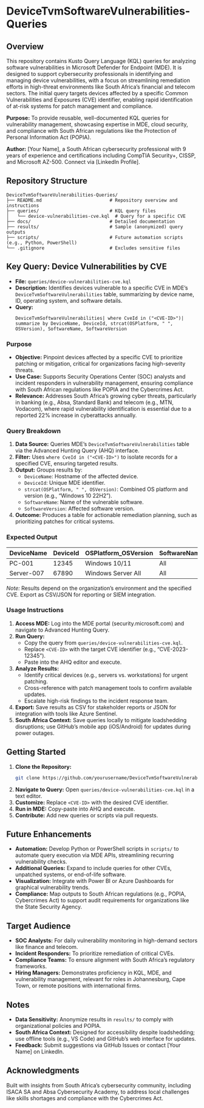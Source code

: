 # DeviceTvmSoftwareVulnerabilities-Queries

## Overview
This repository contains Kusto Query Language (KQL) queries for analyzing software vulnerabilities in Microsoft Defender for Endpoint (MDE). It is designed to support cybersecurity professionals in identifying and managing device vulnerabilities, with a focus on streamlining remediation efforts in high-threat environments like South Africa’s financial and telecom sectors. The initial query targets devices affected by a specific Common Vulnerabilities and Exposures (CVE) identifier, enabling rapid identification of at-risk systems for patch management and compliance.

**Purpose:** To provide reusable, well-documented KQL queries for vulnerability management, showcasing expertise in MDE, cloud security, and compliance with South African regulations like the Protection of Personal Information Act (POPIA).

**Author:** [Your Name], a South African cybersecurity professional with 9 years of experience and certifications including CompTIA Security+, CISSP, and Microsoft AZ-500. Connect via [LinkedIn Profile].

## Repository Structure
```
DeviceTvmSoftwareVulnerabilities-Queries/
├── README.md                         # Repository overview and instructions
├── queries/                          # KQL query files
│   └── device-vulnerabilities-cve.kql  # Query for a specific CVE
├── docs/                             # Detailed documentation
├── results/                          # Sample (anonymized) query outputs
├── scripts/                          # Future automation scripts (e.g., Python, PowerShell)
└── .gitignore                        # Excludes sensitive files
```

## Key Query: Device Vulnerabilities by CVE
- **File:** `queries/device-vulnerabilities-cve.kql`
- **Description:** Identifies devices vulnerable to a specific CVE in MDE’s `DeviceTvmSoftwareVulnerabilities` table, summarizing by device name, ID, operating system, and software details.
- **Query:**
  ```kql
  DeviceTvmSoftwareVulnerabilities| where CveId in ("<CVE-ID>")| summarize by DeviceName, DeviceId, strcat(OSPlatform, " ", OSVersion), SoftwareName, SoftwareVersion
  ```

### Purpose
- **Objective:** Pinpoint devices affected by a specific CVE to prioritize patching or mitigation, critical for organizations facing high-severity threats.
- **Use Case:** Supports Security Operations Center (SOC) analysts and incident responders in vulnerability management, ensuring compliance with South African regulations like POPIA and the Cybercrimes Act.
- **Relevance:** Addresses South Africa’s growing cyber threats, particularly in banking (e.g., Absa, Standard Bank) and telecom (e.g., MTN, Vodacom), where rapid vulnerability identification is essential due to a reported 22% increase in cyberattacks annually.

### Query Breakdown
1. **Data Source:** Queries MDE’s `DeviceTvmSoftwareVulnerabilities` table via the Advanced Hunting Query (AHQ) interface.
2. **Filter:** Uses `where CveId in ("<CVE-ID>")` to isolate records for a specified CVE, ensuring targeted results.
3. **Output:** Groups results by:
   - `DeviceName`: Hostname of the affected device.
   - `DeviceId`: Unique MDE identifier.
   - `strcat(OSPlatform, " ", OSVersion)`: Combined OS platform and version (e.g., “Windows 10 22H2”).
   - `SoftwareName`: Name of the vulnerable software.
   - `SoftwareVersion`: Affected software version.
4. **Outcome:** Produces a table for actionable remediation planning, such as prioritizing patches for critical systems.

### Expected Output
| DeviceName | DeviceId | OSPlatform_OSVersion | SoftwareName | SoftwareVersion |
|------------|----------|---------------------|--------------|-----------------|
| PC-001     | 12345    | Windows 10/11      | All          | All         |
| Server-007 | 67890    | Windows Server All | All          | All         |

*Note:* Results depend on the organization’s environment and the specified CVE. Export as CSV/JSON for reporting or SIEM integration.

### Usage Instructions
1. **Access MDE:** Log into the MDE portal (security.microsoft.com) and navigate to Advanced Hunting Query.
2. **Run Query:**
   - Copy the query from `queries/device-vulnerabilities-cve.kql`.
   - Replace `<CVE-ID>` with the target CVE identifier (e.g., “CVE-2023-12345”).
   - Paste into the AHQ editor and execute.
3. **Analyze Results:**
   - Identify critical devices (e.g., servers vs. workstations) for urgent patching.
   - Cross-reference with patch management tools to confirm available updates.
   - Escalate high-risk findings to the incident response team.
4. **Export:** Save results as CSV for stakeholder reports or JSON for integration with tools like Azure Sentinel.
5. **South Africa Context:** Save queries locally to mitigate loadshedding disruptions; use GitHub’s mobile app (iOS/Android) for updates during power outages.

## Getting Started
1. **Clone the Repository:**
   ```bash
   git clone https://github.com/yourusername/DeviceTvmSoftwareVulnerabilities-Queries.git
   ```
2. **Navigate to Query:** Open `queries/device-vulnerabilities-cve.kql` in a text editor.
3. **Customize:** Replace `<CVE-ID>` with the desired CVE identifier.
4. **Run in MDE:** Copy-paste into AHQ and execute.
5. **Contribute:** Add new queries or scripts via pull requests.

## Future Enhancements
- **Automation:** Develop Python or PowerShell scripts in `scripts/` to automate query execution via MDE APIs, streamlining recurring vulnerability checks.
- **Additional Queries:** Expand to include queries for other CVEs, unpatched systems, or end-of-life software.
- **Visualization:** Integrate with Power BI or Azure Dashboards for graphical vulnerability trends.
- **Compliance:** Map outputs to South African regulations (e.g., POPIA, Cybercrimes Act) to support audit requirements for organizations like the State Security Agency.

## Target Audience
- **SOC Analysts:** For daily vulnerability monitoring in high-demand sectors like finance and telecom.
- **Incident Responders:** To prioritize remediation of critical CVEs.
- **Compliance Teams:** To ensure alignment with South Africa’s regulatory frameworks.
- **Hiring Managers:** Demonstrates proficiency in KQL, MDE, and vulnerability management, relevant for roles in Johannesburg, Cape Town, or remote positions with international firms.

## Notes
- **Data Sensitivity:** Anonymize results in `results/` to comply with organizational policies and POPIA.
- **South Africa Context:** Designed for accessibility despite loadshedding; use offline tools (e.g., VS Code) and GitHub’s web interface for updates.
- **Feedback:** Submit suggestions via GitHub Issues or contact [Your Name] on LinkedIn.

## Acknowledgments
Built with insights from South Africa’s cybersecurity community, including ISACA SA and Absa Cybersecurity Academy, to address local challenges like skills shortages and compliance with the Cybercrimes Act.
